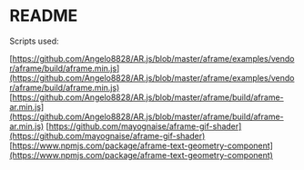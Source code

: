 # README

Scripts used:

[https://github.com/Angelo8828/AR.js/blob/master/aframe/examples/vendor/aframe/build/aframe.min.js](https://github.com/Angelo8828/AR.js/blob/master/aframe/examples/vendor/aframe/build/aframe.min.js)
[https://github.com/Angelo8828/AR.js/blob/master/aframe/build/aframe-ar.min.js](https://github.com/Angelo8828/AR.js/blob/master/aframe/build/aframe-ar.min.js)
[https://github.com/mayognaise/aframe-gif-shader](https://github.com/mayognaise/aframe-gif-shader)
[https://www.npmjs.com/package/aframe-text-geometry-component](https://www.npmjs.com/package/aframe-text-geometry-component)

